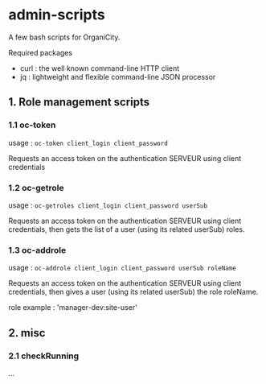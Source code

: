 # admin-scripts

A few bash scripts for OrganiCity.

Required packages
 * curl : the well known command-line HTTP client
 * jq : lightweight and flexible command-line JSON processor

## 1. Role management scripts

### 1.1 oc-token

usage : ```oc-token client_login client_password```

Requests an access token on the authentication SERVEUR using client credentials

### 1.2 oc-getrole

usage : ```oc-getroles client_login client_password userSub```

Requests an access token on the authentication SERVEUR using client credentials, then gets the list of a user (using its related userSub) roles.

### 1.3 oc-addrole

usage : ```oc-addrole client_login client_password userSub roleName```

Requests an access token on the authentication SERVEUR using client credentials, then gives a user (using its related userSub) the role roleName.

role example : 'manager-dev:site-user'

## 2. misc

### 2.1 checkRunning

...

